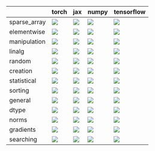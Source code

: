 |              | torch                                                                                                                                              | jax                                                                                                                                                | numpy                                                                                                                                              | tensorflow                                                                                                                                            |
|:-------------|:---------------------------------------------------------------------------------------------------------------------------------------------------|:---------------------------------------------------------------------------------------------------------------------------------------------------|:---------------------------------------------------------------------------------------------------------------------------------------------------|:------------------------------------------------------------------------------------------------------------------------------------------------------|
| sparse_array | <a href="Experimental API/Core/sparse_array.md" rel="noopener noreferrer" target="_blank"><img src=https://img.shields.io/badge/-failure-red></a>  | <a href="Experimental API/Core/sparse_array.md" rel="noopener noreferrer" target="_blank"><img src=https://img.shields.io/badge/-failure-red></a>  | <a href="Experimental API/Core/sparse_array.md" rel="noopener noreferrer" target="_blank"><img src=https://img.shields.io/badge/-failure-red></a>  | <a href="Experimental API/Core/sparse_array.md" rel="noopener noreferrer" target="_blank"><img src=https://img.shields.io/badge/-success-success></a> |
| elementwise  | <a href="Experimental API/Core/elementwise.md" rel="noopener noreferrer" target="_blank"><img src=https://img.shields.io/badge/-failure-red></a>   | <a href="Experimental API/Core/elementwise.md" rel="noopener noreferrer" target="_blank"><img src=https://img.shields.io/badge/-failure-red></a>   | <a href="Experimental API/Core/elementwise.md" rel="noopener noreferrer" target="_blank"><img src=https://img.shields.io/badge/-failure-red></a>   | <a href="Experimental API/Core/elementwise.md" rel="noopener noreferrer" target="_blank"><img src=https://img.shields.io/badge/-failure-red></a>      |
| manipulation | <a href="Experimental API/Core/manipulation.md" rel="noopener noreferrer" target="_blank"><img src=https://img.shields.io/badge/-failure-red></a>  | <a href="Experimental API/Core/manipulation.md" rel="noopener noreferrer" target="_blank"><img src=https://img.shields.io/badge/-failure-red></a>  | <a href="Experimental API/Core/manipulation.md" rel="noopener noreferrer" target="_blank"><img src=https://img.shields.io/badge/-failure-red></a>  | <a href="Experimental API/Core/manipulation.md" rel="noopener noreferrer" target="_blank"><img src=https://img.shields.io/badge/-failure-red></a>     |
| linalg       | <a href="Experimental API/Core/linalg.md" rel="noopener noreferrer" target="_blank"><img src=https://img.shields.io/badge/-failure-red></a>        | <a href="Experimental API/Core/linalg.md" rel="noopener noreferrer" target="_blank"><img src=https://img.shields.io/badge/-failure-red></a>        | <a href="Experimental API/Core/linalg.md" rel="noopener noreferrer" target="_blank"><img src=https://img.shields.io/badge/-failure-red></a>        | <a href="Experimental API/Core/linalg.md" rel="noopener noreferrer" target="_blank"><img src=https://img.shields.io/badge/-success-success></a>       |
| random       | <a href="Experimental API/Core/random.md" rel="noopener noreferrer" target="_blank"><img src=https://img.shields.io/badge/-failure-red></a>        | <a href="Experimental API/Core/random.md" rel="noopener noreferrer" target="_blank"><img src=https://img.shields.io/badge/-failure-red></a>        | <a href="Experimental API/Core/random.md" rel="noopener noreferrer" target="_blank"><img src=https://img.shields.io/badge/-failure-red></a>        | <a href="Experimental API/Core/random.md" rel="noopener noreferrer" target="_blank"><img src=https://img.shields.io/badge/-success-success></a>       |
| creation     | <a href="Experimental API/Core/creation.md" rel="noopener noreferrer" target="_blank"><img src=https://img.shields.io/badge/-failure-red></a>      | <a href="Experimental API/Core/creation.md" rel="noopener noreferrer" target="_blank"><img src=https://img.shields.io/badge/-failure-red></a>      | <a href="Experimental API/Core/creation.md" rel="noopener noreferrer" target="_blank"><img src=https://img.shields.io/badge/-failure-red></a>      | <a href="Experimental API/Core/creation.md" rel="noopener noreferrer" target="_blank"><img src=https://img.shields.io/badge/-success-success></a>     |
| statistical  | <a href="Experimental API/Core/statistical.md" rel="noopener noreferrer" target="_blank"><img src=https://img.shields.io/badge/-failure-red></a>   | <a href="Experimental API/Core/statistical.md" rel="noopener noreferrer" target="_blank"><img src=https://img.shields.io/badge/-failure-red></a>   | <a href="Experimental API/Core/statistical.md" rel="noopener noreferrer" target="_blank"><img src=https://img.shields.io/badge/-failure-red></a>   | <a href="Experimental API/Core/statistical.md" rel="noopener noreferrer" target="_blank"><img src=https://img.shields.io/badge/-failure-red></a>      |
| sorting      | <a href="Experimental API/Core/sorting.md" rel="noopener noreferrer" target="_blank"><img src=https://img.shields.io/badge/-failure-red></a>       | <a href="Experimental API/Core/sorting.md" rel="noopener noreferrer" target="_blank"><img src=https://img.shields.io/badge/-success-success></a>   | <a href="Experimental API/Core/sorting.md" rel="noopener noreferrer" target="_blank"><img src=https://img.shields.io/badge/-failure-red></a>       | <a href="Experimental API/Core/sorting.md" rel="noopener noreferrer" target="_blank"><img src=https://img.shields.io/badge/-success-success></a>      |
| general      | <a href="Experimental API/Core/general.md" rel="noopener noreferrer" target="_blank"><img src=https://img.shields.io/badge/-failure-red></a>       | <a href="Experimental API/Core/general.md" rel="noopener noreferrer" target="_blank"><img src=https://img.shields.io/badge/-success-success></a>   | <a href="Experimental API/Core/general.md" rel="noopener noreferrer" target="_blank"><img src=https://img.shields.io/badge/-success-success></a>   | <a href="Experimental API/Core/general.md" rel="noopener noreferrer" target="_blank"><img src=https://img.shields.io/badge/-failure-red></a>          |
| dtype        | <a href="Experimental API/Core/dtype.md" rel="noopener noreferrer" target="_blank"><img src=https://img.shields.io/badge/-failure-red></a>         | <a href="Experimental API/Core/dtype.md" rel="noopener noreferrer" target="_blank"><img src=https://img.shields.io/badge/-failure-red></a>         | <a href="Experimental API/Core/dtype.md" rel="noopener noreferrer" target="_blank"><img src=https://img.shields.io/badge/-failure-red></a>         | <a href="Experimental API/Core/dtype.md" rel="noopener noreferrer" target="_blank"><img src=https://img.shields.io/badge/-success-success></a>        |
| norms        | <a href="Experimental API/Core/norms.md" rel="noopener noreferrer" target="_blank"><img src=https://img.shields.io/badge/-failure-red></a>         | <a href="Experimental API/Core/norms.md" rel="noopener noreferrer" target="_blank"><img src=https://img.shields.io/badge/-failure-red></a>         | <a href="Experimental API/Core/norms.md" rel="noopener noreferrer" target="_blank"><img src=https://img.shields.io/badge/-success-success></a>     | <a href="Experimental API/Core/norms.md" rel="noopener noreferrer" target="_blank"><img src=https://img.shields.io/badge/-success-success></a>        |
| gradients    | <a href="Experimental API/Core/gradients.md" rel="noopener noreferrer" target="_blank"><img src=https://img.shields.io/badge/-success-success></a> | <a href="Experimental API/Core/gradients.md" rel="noopener noreferrer" target="_blank"><img src=https://img.shields.io/badge/-failure-red></a>     | <a href="Experimental API/Core/gradients.md" rel="noopener noreferrer" target="_blank"><img src=https://img.shields.io/badge/-success-success></a> | <a href="Experimental API/Core/gradients.md" rel="noopener noreferrer" target="_blank"><img src=https://img.shields.io/badge/-success-success></a>    |
| searching    | <a href="Experimental API/Core/searching.md" rel="noopener noreferrer" target="_blank"><img src=https://img.shields.io/badge/-success-success></a> | <a href="Experimental API/Core/searching.md" rel="noopener noreferrer" target="_blank"><img src=https://img.shields.io/badge/-success-success></a> | <a href="Experimental API/Core/searching.md" rel="noopener noreferrer" target="_blank"><img src=https://img.shields.io/badge/-failure-red></a>     | <a href="Experimental API/Core/searching.md" rel="noopener noreferrer" target="_blank"><img src=https://img.shields.io/badge/-success-success></a>    |